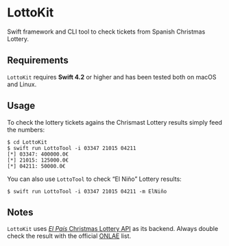 #  LottoKit

Swift framework and CLI tool to check tickets from Spanish Christmas Lottery.

## Requirements

`LottoKit` requires **Swift 4.2** or higher and has been tested both on macOS and Linux.

## Usage

To check the lottery tickets agains the Chrismast Lottery results simply feed the numbers:

```
$ cd LottoKit
$ swift run LottoTool -i 03347 21015 04211
[*] 03347: 400000.0€
[*] 21015: 125000.0€
[*] 04211: 50000.0€
```

You can also use `LottoTool` to check “El Niño” Lottery results:

```
$ swift run LottoTool -i 03347 21015 04211 -m ElNiño
```

## Notes

 `LottoKit` uses [_El País_ Christmas Lottery API](https://servicios.elpais.com/sorteos/loteria-navidad/api/) as its backend. Always double check the result with the official [ONLAE](https://www.loteriasyapuestas.es/es/loteria-nacional) list.

